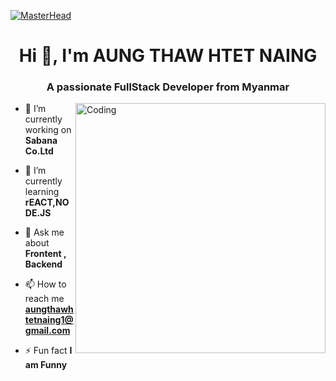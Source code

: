 [![MasterHead](https://developers.giphy.com/branch/master/static/api-512d36c09662682717108a38bbb5c57d.gif)](https://rishavchanda.io)
<h1 align="center">Hi 👋, I'm AUNG THAW HTET NAING</h1>
<h3 align="center">A passionate FullStack Developer from Myanmar</h3>
<img align="right" alt="Coding" width="400" src="https://cdn.dribbble.com/users/1162077/screenshots/3848914/programmer.gif">



- 🔭 I’m currently working on **Sabana Co.Ltd**

- 🌱 I’m currently learning **rEACT,NODE.JS**

- 💬 Ask me about **Frontent , Backend**

- 📫 How to reach me **aungthawhtetnaing1@gmail.com**

- ⚡ Fun fact **I am Funny**




